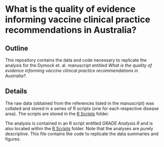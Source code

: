 # What is the quality of evidence informing vaccine clinical practice recommendations in Australia?

## Outline

This repository contains the data and code necessary to replicate the analysis for the Dymock et. al. manuscript entitled *What is the quality of evidence informing vaccine clinical practice recommendations in Australia?*.

## Details

The raw data (obtained from the references listed in the manuscript) was collated and stored in a series of R scripts (one for each respective disease area). The scripts are stored in the [R Scripts](./R%20Scripts) folder.

The analysis is contained in an R script entitled *GRADE Analysis.R* and is also located within the [R Scripts](./R%20Scripts) folder. Note that the analyses are purely descriptive. This file contains the code to replicate the data summaries and figures.
